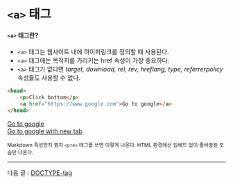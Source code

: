 # `<a>` 태그

#### `<a>` 태그란?
- `<a>` 태그는 웹사이트 내에 하이퍼링크를 정의할 때 사용된다.
- `<a>` 태그에는 목적지를 가리키는 href 속성이 가장 중요하다.
- `<a>` 태그가 없다면 <i>target, download, rel, rev, hreflang, type, referrerpolicy</i> 속성들도 사용할 수 없다.

```html
<head>
    <p>Click bottom</p>
    <a href="https://www.google.com">Go to google</a>
</head>
```

<a href="https://www.google.com">Go to google</a><br>
<a href="https://www.google.com" target="_blank">Go to google with new tab</a>

<small>Markdown 특성인지 뭔지 `<pre>` 태그를 쓰면 이렇게 나온다. HTML 환경에선 임베드 없이 줄바꿈된 모습만 나온다.</small>

<hr>

다음 글 : [DOCTYPE-tag](https://github.com/zzunipark/TIL/blob/main/HTML/tags/doctype-tag.md)